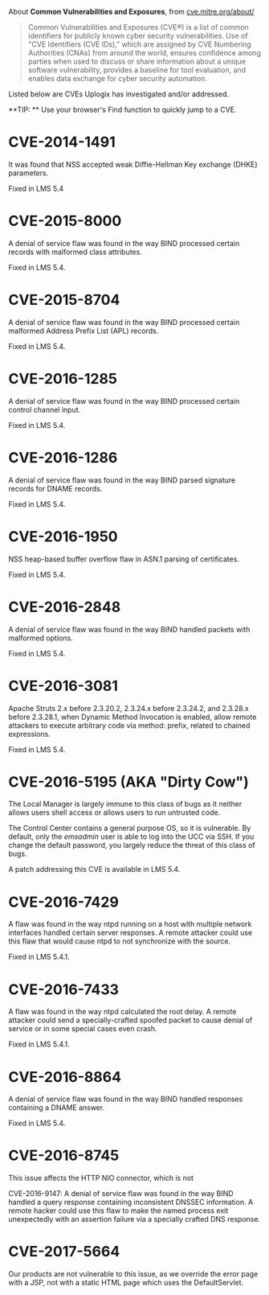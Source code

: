<!-- 5.4 -->

About **Common Vulnerabilities and Exposures**, from [cve.mitre.org/about/](http://cve.mitre.org/about/)

> Common Vulnerabilities and Exposures (CVE®) is a list of common identifiers for publicly known cyber security vulnerabilities. Use of "CVE Identifiers (CVE IDs)," which are assigned by CVE Numbering Authorities (CNAs) from around the world, ensures confidence among parties when used to discuss or share information about a unique software vulnerability, provides a baseline for tool evaluation, and enables data exchange for cyber security automation.

Listed below are CVEs Uplogix has investigated and/or addressed.

**TIP: ** Use your browser's Find function to quickly jump to a CVE.

# CVE-2014-1491

It was found that NSS accepted weak Diffie-Hellman Key exchange (DHKE) parameters.

Fixed in LMS 5.4

# CVE-2015-8000 <i class='fa fa-fw fa-danger fa-warning'></i> 

A denial of service flaw was found in the way BIND processed certain records with malformed class attributes.

Fixed in LMS 5.4.

# CVE-2015-8704 <i class='fa fa-fw fa-danger fa-warning'></i>
 
A denial of service flaw was found in the way BIND processed certain malformed Address Prefix List (APL) records.

Fixed in LMS 5.4.

# CVE-2016-1285 <i class='fa fa-fw fa-danger fa-warning'></i> 

A denial of service flaw was found in the way BIND processed certain control channel input.

Fixed in LMS 5.4.

# CVE-2016-1286 <i class='fa fa-fw fa-danger fa-warning'></i>
 
A denial of service flaw was found in the way BIND parsed signature records for DNAME records.

Fixed in LMS 5.4.

# CVE-2016-1950 <i class='fa fa-fw fa-danger fa-warning'></i> 

NSS heap-based buffer overflow flaw in ASN.1 parsing of certificates.

Fixed in LMS 5.4.

# CVE-2016-2848 <i class='fa fa-fw fa-danger fa-warning'></i> 

A denial of service flaw was found in the way BIND handled packets with malformed options.

Fixed in LMS 5.4.

# CVE-2016-3081

Apache Struts 2.x before 2.3.20.2, 2.3.24.x before 2.3.24.2, and 2.3.28.x before 2.3.28.1, when Dynamic Method Invocation is enabled, allow remote attackers to execute arbitrary code via method: prefix, related to chained expressions.

Fixed in LMS 5.4.

# CVE-2016-5195 (AKA "Dirty Cow") <i class='fa fa-fw fa-danger fa-warning'></i>

The Local Manager is largely immune to this class of bugs as it neither allows users shell access or allows users to run untrusted code.

The Control Center contains a general purpose OS, so it is vulnerable. By default, only the *emsadmin* user is able to log into the UCC via SSH. If you change the default password, you largely reduce the threat of this class of bugs.

A patch addressing this CVE is available in LMS 5.4.

# CVE-2016-7429 <i class='fa fa-fw fa-danger fa-warning'></i>

A flaw was found in the way ntpd running on a host with multiple network interfaces handled certain server responses. A remote attacker could use this flaw that would cause ntpd to not synchronize with the source.

Fixed in LMS 5.4.1.

# CVE-2016-7433 <i class='fa fa-fw fa-danger fa-warning'></i>

A flaw was found in the way ntpd calculated the root delay. A remote attacker could send a specially-crafted spoofed packet to cause denial of service or in some special cases even crash.

Fixed in LMS 5.4.1.

# CVE-2016-8864 <i class='fa fa-fw fa-danger fa-warning'></i>
 
A denial of service flaw was found in the way BIND handled responses containing a DNAME answer.

Fixed in LMS 5.4.

# CVE-2016-8745 <i class='fa fa-fw fa-success fa-check'></i>

This issue affects the HTTP NIO connector, which is not

CVE-2016-9147: A denial of service flaw was found in the way BIND handled a query response containing inconsistent DNSSEC information. A remote hacker could use this flaw to make the named process exit unexpectedly with an assertion failure via a specially crafted DNS response.
 

# CVE-2017-5664 <i class='fa fa-fw text-success fa-check'></i>

Our products are not vulnerable to this issue, as we override the error page with a JSP, not with a static HTML page which uses the DefaultServlet.